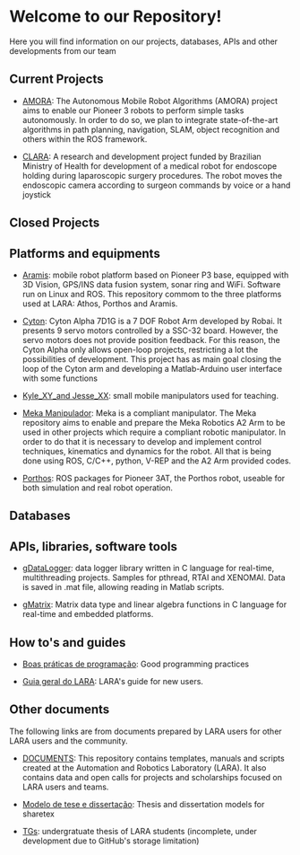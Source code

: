 # Welcome to our Repository!

Here you will find information on our projects, databases, APIs and other developments from our team

## Current Projects 

- [AMORA](https://github.com/lara-unb/amora): The Autonomous Mobile Robot Algorithms (AMORA) project aims to enable our Pioneer 3 robots to perform simple tasks autonomously. In order to do so, we plan to integrate state-of-the-art algorithms in path planning, navigation, SLAM, object recognition and others within the ROS framework.

- [CLARA](https://github.com/lara-unb/CLARA): A research and development project funded by Brazilian Ministry of Health for development of a medical robot for endoscope holding during laparoscopic surgery procedures. The robot moves the endoscopic camera according to surgeon commands by voice or a hand joystick

## Closed Projects 

## Platforms and equipments

- [Aramis](https://github.com/lara-unb/aramis): mobile robot platform based on Pioneer P3 base, equipped with 3D Vision, GPS/INS data fusion system, sonar ring and WiFi. Software run on Linux and ROS. This repository commom to the three platforms used at LARA: Athos, Porthos and Aramis.

- [Cyton](http://lara-unb.github.io/Cyton-LARA/): Cyton Alpha 7D1G is a 7 DOF Robot Arm developed by Robai. It presents 9 servo motors controlled by a SSC-32 board. However, the servo motors does not provide position feedback. For this reason, the Cyton Alpha only allows open-loop projects, restricting a lot the possibilities of development. This project has as main goal closing the loop of the Cyton arm and developing a Matlab-Arduino user interface with some functions

- [Kyle_XY_and Jesse_XX](https://github.com/lara-unb/Kyle_XY_Jesse_XX): small mobile manipulators used for teaching. 

- [Meka Manipulador](https://github.com/lara-unb/Meka): Meka is a compliant manipulator. The Meka repository aims to enable and prepare the Meka Robotics A2 Arm to be used in other projects which require a compliant robotic manipulator. In order to do that it is necessary to develop and implement control techniques, kinematics and dynamics for the robot. All that is being done using ROS, C/C++, python, V-REP and the A2 Arm provided codes.

- [Porthos](https://github.com/lara-unb/porthos): ROS packages for Pioneer 3AT, the Porthos robot, useable for both simulation and real robot operation.

## Databases

## APIs, libraries, software tools 

- [gDataLogger](https://github.com/lara-unb/gdatalogger): data logger library written in C language for real-time, multithreading projects. Samples for pthread, RTAI and XENOMAI. Data is saved in .mat file, allowing reading in Matlab scripts. 

- [gMatrix](https://github.com/lara-unb/gMatrix): Matrix data type and linear algebra functions in C language for real-time and embedded platforms. 

## How to's and guides

- [Boas práticas de programação](https://lara-unb.github.io/dicas-programacao/): Good programming practices

- [Guia geral do LARA](https://github.com/lara-unb/Guia-geral-do-LARA): LARA's guide for new users.

## Other documents

The following links are from documents prepared by LARA users for other LARA users and the community. 

- [DOCUMENTS](https://github.com/lara-unb/DOCUMENTS): This repository contains templates, manuals and scripts created at the Automation and Robotics Laboratory (LARA). It also contains data and open calls for projects and scholarships focused on LARA users and teams.

- [Modelo de tese e dissertação](https://github.com/lara-unb/Modelo-tese-dissertacao-Ene-UnB-sharelatex): Thesis and dissertation models for sharetex

- [TGs](https://github.com/lara-unb/TGs): undergratuate thesis of LARA students (incomplete, under development due to GitHub's storage limitation)


